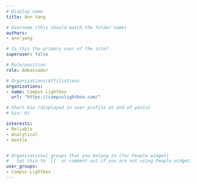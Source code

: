 ```yaml
---
# Display name
title: Ann Yang

# Username (this should match the folder name)
authors:
- ann-yang

# Is this the primary user of the site?
superuser: false

# Role/position
role: Ambassador

# Organizations/Affiliations
organizations:
- name: Campus Lightbox
  url: "https://campuslightbox.com/"

# Short bio (displayed in user profile at end of posts)
# bio: Hi

interests:
- Reliable
- Analytical
- Gentle


# Organizational groups that you belong to (for People widget)
#   Set this to `[]` or comment out if you are not using People widget.
user_groups:
- Campus Lightbox
---
```


